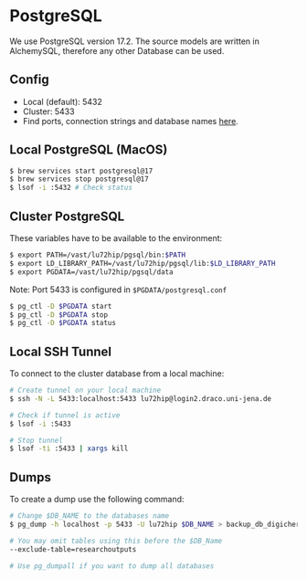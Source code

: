 # PostgreSQL

We use PostgreSQL version 17.2. The source models are written in AlchemySQL, 
therefore any other Database can be used.

## Config
- Local (default): 5432
- Cluster: 5433
- Find ports, connection strings and database names [here](../config/config.json).

## Local PostgreSQL (MacOS)

```bash
$ brew services start postgresql@17
$ brew services stop postgresql@17
$ lsof -i :5432 # Check status
```

## Cluster PostgreSQL

These variables have to be available to the environment:

```bash
$ export PATH=/vast/lu72hip/pgsql/bin:$PATH
$ export LD_LIBRARY_PATH=/vast/lu72hip/pgsql/lib:$LD_LIBRARY_PATH
$ export PGDATA=/vast/lu72hip/pgsql/data
```

Note: Port 5433 is configured in `$PGDATA/postgresql.conf`

```bash
$ pg_ctl -D $PGDATA start
$ pg_ctl -D $PGDATA stop
$ pg_ctl -D $PGDATA status
```

## Local SSH Tunnel

To connect to the cluster database from a local machine:

```bash
# Create tunnel on your local machine
$ ssh -N -L 5433:localhost:5433 lu72hip@login2.draco.uni-jena.de

# Check if tunnel is active
$ lsof -i :5433

# Stop tunnel
$ lsof -ti :5433 | xargs kill
```

## Dumps

To create a dump use the following command:

```bash
# Change $DB_NAME to the databases name
$ pg_dump -h localhost -p 5433 -U lu72hip $DB_NAME > backup_db_digicher.sql

# You may omit tables using this before the $DB_Name
--exclude-table=researchoutputs

# Use pg_dumpall if you want to dump all databases
```